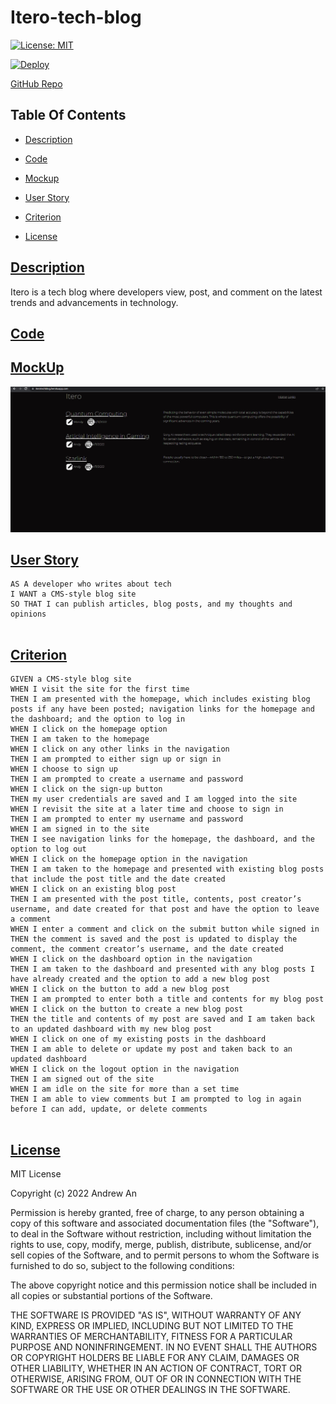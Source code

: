 # Itero-tech-blog

[![License: MIT](https://img.shields.io/badge/License-MIT-purple.svg)](https://opensource.org/licenses/MIT)

[![Deploy](https://www.herokucdn.com/deploy/button.svg)](https://iterotechblog.herokuapp.com/)

[GitHub Repo](https://github.com/AndyAn7/Itero-tech-blog)
## Table Of Contents
- [Description](#description)

- [Code](#code)

- [Mockup](#mockup)

- [User Story](#user)

- [Criterion](#crit)

- [License](#license)

## [Description](#description)
<a name="description"></a>
Itero is a tech blog where developers view, post, and comment on the latest trends and advancements in technology.

## [Code](#code)
<a name="code"></a>

## [MockUp](#mockup)
<a name="mockup"></a>
![image](https://github.com/AndyAn7/Itero-tech-blog/blob/main/public/images/IteroSS.png?raw=true)

## [User Story](#user)
<a name="user"></a>

```
AS A developer who writes about tech
I WANT a CMS-style blog site
SO THAT I can publish articles, blog posts, and my thoughts and opinions


```

## [Criterion](#crit)
<a name="crit"></a>

```
GIVEN a CMS-style blog site
WHEN I visit the site for the first time
THEN I am presented with the homepage, which includes existing blog posts if any have been posted; navigation links for the homepage and the dashboard; and the option to log in
WHEN I click on the homepage option
THEN I am taken to the homepage
WHEN I click on any other links in the navigation
THEN I am prompted to either sign up or sign in
WHEN I choose to sign up
THEN I am prompted to create a username and password
WHEN I click on the sign-up button
THEN my user credentials are saved and I am logged into the site
WHEN I revisit the site at a later time and choose to sign in
THEN I am prompted to enter my username and password
WHEN I am signed in to the site
THEN I see navigation links for the homepage, the dashboard, and the option to log out
WHEN I click on the homepage option in the navigation
THEN I am taken to the homepage and presented with existing blog posts that include the post title and the date created
WHEN I click on an existing blog post
THEN I am presented with the post title, contents, post creator’s username, and date created for that post and have the option to leave a comment
WHEN I enter a comment and click on the submit button while signed in
THEN the comment is saved and the post is updated to display the comment, the comment creator’s username, and the date created
WHEN I click on the dashboard option in the navigation
THEN I am taken to the dashboard and presented with any blog posts I have already created and the option to add a new blog post
WHEN I click on the button to add a new blog post
THEN I am prompted to enter both a title and contents for my blog post
WHEN I click on the button to create a new blog post
THEN the title and contents of my post are saved and I am taken back to an updated dashboard with my new blog post
WHEN I click on one of my existing posts in the dashboard
THEN I am able to delete or update my post and taken back to an updated dashboard
WHEN I click on the logout option in the navigation
THEN I am signed out of the site
WHEN I am idle on the site for more than a set time
THEN I am able to view comments but I am prompted to log in again before I can add, update, or delete comments


```

## [License](#license)
<a name="license"></a>
MIT License

Copyright (c) 2022 Andrew An

Permission is hereby granted, free of charge, to any person obtaining a copy
of this software and associated documentation files (the "Software"), to deal
in the Software without restriction, including without limitation the rights
to use, copy, modify, merge, publish, distribute, sublicense, and/or sell
copies of the Software, and to permit persons to whom the Software is
furnished to do so, subject to the following conditions:

The above copyright notice and this permission notice shall be included in all
copies or substantial portions of the Software.

THE SOFTWARE IS PROVIDED "AS IS", WITHOUT WARRANTY OF ANY KIND, EXPRESS OR
IMPLIED, INCLUDING BUT NOT LIMITED TO THE WARRANTIES OF MERCHANTABILITY,
FITNESS FOR A PARTICULAR PURPOSE AND NONINFRINGEMENT. IN NO EVENT SHALL THE
AUTHORS OR COPYRIGHT HOLDERS BE LIABLE FOR ANY CLAIM, DAMAGES OR OTHER
LIABILITY, WHETHER IN AN ACTION OF CONTRACT, TORT OR OTHERWISE, ARISING FROM,
OUT OF OR IN CONNECTION WITH THE SOFTWARE OR THE USE OR OTHER DEALINGS IN THE
SOFTWARE.
